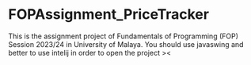 # FOPAssignment_PriceTracker
This is the assignment project of Fundamentals of Programming (FOP) Session 2023/24 in University of Malaya.
You should use javaswing and better to use intelij in order to open the project ><
